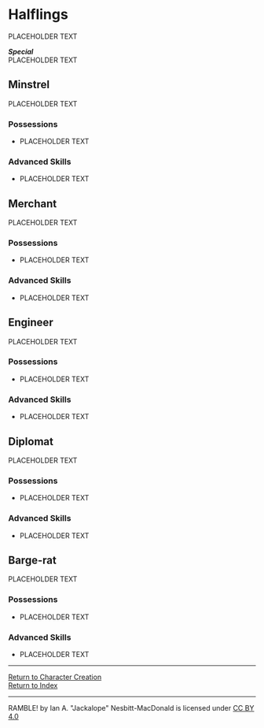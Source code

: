 # Halflings
PLACEHOLDER TEXT

***Special***\
PLACEHOLDER TEXT

## Minstrel
PLACEHOLDER TEXT
### Possessions
* PLACEHOLDER TEXT
### Advanced Skills
* PLACEHOLDER TEXT

## Merchant
PLACEHOLDER TEXT
### Possessions
* PLACEHOLDER TEXT
### Advanced Skills
* PLACEHOLDER TEXT

## Engineer
PLACEHOLDER TEXT
### Possessions
* PLACEHOLDER TEXT
### Advanced Skills
* PLACEHOLDER TEXT

## Diplomat
PLACEHOLDER TEXT
### Possessions
* PLACEHOLDER TEXT
### Advanced Skills
* PLACEHOLDER TEXT

## Barge-rat
PLACEHOLDER TEXT
### Possessions
* PLACEHOLDER TEXT
### Advanced Skills
* PLACEHOLDER TEXT

-----

[Return to Character Creation](../character-creation.md)\
[Return to Index](../../index.md)

----

RAMBLE! by Ian A. "Jackalope" Nesbitt-MacDonald is licensed under [CC BY 4.0](https://creativecommons.org/licenses/by/4.0/?ref=chooser-v1)